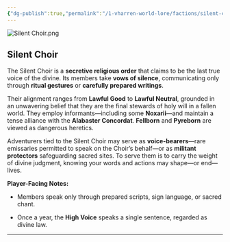 ```yaml
---
{"dg-publish":true,"permalink":"/1-vharren-world-lore/factions/silent-choir/"}
---
```


![Silent Choir.png](/img/user/z.%20Assets/Silent%20Choir.png)

##  **Silent Choir**

The Silent Choir is a **secretive religious order** that claims to be the last true voice of the divine. Its members take **vows of silence**, communicating only through **ritual gestures** or **carefully prepared writings**.

Their alignment ranges from **Lawful Good** to **Lawful Neutral**, grounded in an unwavering belief that they are the final stewards of holy will in a fallen world. They employ informants—including some **Noxarii**—and maintain a tense alliance with the **Alabaster Concordat**. **Fellborn** and **Pyreborn** are viewed as dangerous heretics.

Adventurers tied to the Silent Choir may serve as **voice-bearers**—rare emissaries permitted to speak on the Choir’s behalf—or as **militant protectors** safeguarding sacred sites. To serve them is to carry the weight of divine judgment, knowing your words and actions may shape—or end—lives.

**Player-Facing Notes:**

- Members speak only through prepared scripts, sign language, or sacred chant.
    
- Once a year, the **High Voice** speaks a single sentence, regarded as divine law.
    

---